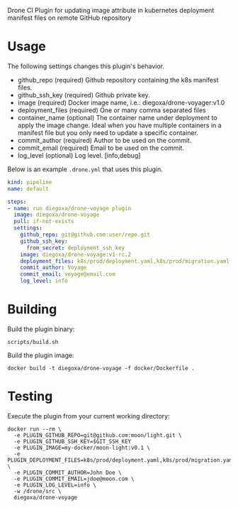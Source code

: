 Drone CI Plugin for updating image attribute in kubernetes deployment manifest files on remote GitHub repository

# Usage

The following settings changes this plugin's behavior.

* github_repo (required) Github repository containing the k8s manifest files.
* github_ssh_key (required) Github private key.
* image (required) Docker image name, i.e.: diegoxa/drone-voyager:v1.0
* deployment_files (required) One or many comma separated files
* container_name (optional) The container name under deployment to apply the image change. Ideal when you have multiple containers in a manifest file but you only need to update a specific container.
* commit_author (required) Author to be used on the commit.
* commit_email (required) Email to be used on the commit.
* log_level (optional) Log level. [info,debug]

Below is an example `.drone.yml` that uses this plugin.

```yaml
kind: pipeline
name: default

steps:
- name: run diegoxa/drone-voyage plugin
  image: diegoxa/drone-voyage
  pull: if-not-exists
  settings:
    github_repo: git@github.com:user/repo.git
    github_ssh_key:
      from_secret: deployment_ssh_key
    image: diegoxa/drone-voyage:v1-rc.2
    deployment_files: k8s/prod/deployment.yaml,k8s/prod/migration.yaml
    commit_author: Voyage
    commit_email: voyage@email.com
    log_level: info
```

# Building

Build the plugin binary:

```text
scripts/build.sh
```

Build the plugin image:

```text
docker build -t diegoxa/drone-voyage -f docker/Dockerfile .
```

# Testing

Execute the plugin from your current working directory:

```text
docker run --rm \
  -e PLUGIN_GITHUB_REPO=git@github.com:moon/light.git \
  -e PLUGIN_GITHUB_SSH_KEY=$GIT_SSH_KEY 
  -e PLUGIN_IMAGE=my-docker/moon-light:v0.1 \
  -e PLUGIN_DEPLOYMENT_FILES=k8s/prod/deployment.yaml,k8s/prod/migration.yaml \
  -e PLUGIN_COMMIT_AUTHOR=John Doe \
  -e PLUGIN_COMMIT_EMAIL=jdoe@moon.com \
  -e PLUGIN_LOG_LEVEL=info \
  -w /drone/src \
  diegoxa/drone-voyage
```
